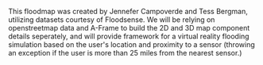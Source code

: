 This floodmap was created by Jennefer Campoverde and Tess Bergman, utilizing datasets courtesy of Floodsense. We will be relying on openstreetmap data and A-Frame to build the 2D and 3D map component details seperately, and will provide framework for a virtual reality flooding simulation based on the user's location and proximity to a sensor (throwing an exception if the user is more than 25 miles from the nearest sensor.)
